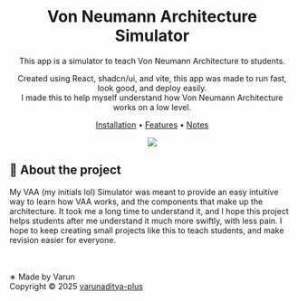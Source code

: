 <div align="center">

# Von Neumann Architecture Simulator

This app is a simulator to teach Von Neumann Architecture to students.

Created using React, shadcn/ui, and vite, this app was made to run fast, look good, and deploy easily.</br>
I made this to help myself understand how Von Neumann Architecture works on a low level.

[Installation](#installation) •
[Features](#features) •
[Notes](#notes)

<img src="https://go-skill-icons.vercel.app/api/icons?i=react,vite,tailwind,shadcn,html,js,docker,gcp&theme=dark" />

</div>

<h2>📖 About the project</h2>
My VAA (my initials lol) Simulator was meant to provide an easy intuitive way to learn how VAA works, and the components that make up the architecture. It took me a long time to understand it, and I hope this project helps students after me understand it much more swiftly, with less pain. I hope to keep creating small projects like this to teach students, and make revision easier for everyone.

<br /><br />
∗ Made by Varun<br >
Copyright © 2025 ⁠[varunaditya-plus](https://github.com/varunaditya-plus)
